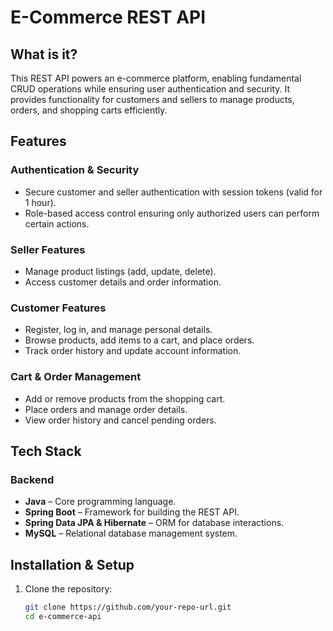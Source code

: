 # E-Commerce REST API  

## What is it?  
This REST API powers an e-commerce platform, enabling fundamental CRUD operations while ensuring user authentication and security. It provides functionality for customers and sellers to manage products, orders, and shopping carts efficiently.  

## Features  

### Authentication & Security  
- Secure customer and seller authentication with session tokens (valid for 1 hour).  
- Role-based access control ensuring only authorized users can perform certain actions.  

### Seller Features  
- Manage product listings (add, update, delete).  
- Access customer details and order information.  

### Customer Features  
- Register, log in, and manage personal details.  
- Browse products, add items to a cart, and place orders.  
- Track order history and update account information.  

### Cart & Order Management  
- Add or remove products from the shopping cart.  
- Place orders and manage order details.  
- View order history and cancel pending orders.  

## Tech Stack  

### Backend  
- **Java** – Core programming language.  
- **Spring Boot** – Framework for building the REST API.  
- **Spring Data JPA & Hibernate** – ORM for database interactions.  
- **MySQL** – Relational database management system.  

## Installation & Setup  

1. Clone the repository:  
   ```sh
   git clone https://github.com/your-repo-url.git
   cd e-commerce-api
